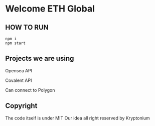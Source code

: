 # Welcome ETH Global

## HOW TO RUN

```
npm i
npm start
```

## Projects we are using

Opensea API

Covalent API

Can connect to Polygon

## Copyright

The code itself is under MIT
Our idea all right reserved by Kryptonium
